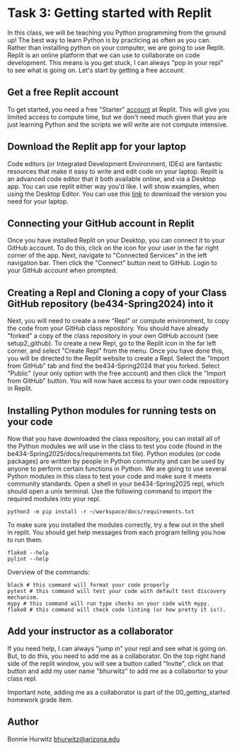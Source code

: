 # Task 3: Getting started with Replit

In this class, we will be teaching you Python programming from the ground up! The best way to learn Python is by practicing as often as you can. Rather than installing python on your computer, we are going to use Replit. Replit is an online platform that we can use to collaborate on code development. This means is you get stuck, I can always "pop in your repl" to see what is going on. Let's start by getting a free account.

## Get a free Replit account
To get started, you need a free "Starter" [account](https://replit.com/signup) at Replit. This will give you limited access to compute time, but we don't need much given that you are just learning Python and the scripts we will write are not compute intensive.

## Download the Replit app for your laptop
Code editors (or Integrated Development Environment, IDEs) are fantastic resources that make it easy to write and edit code on your laptop. Replit is an advanced code editor that it both available online, and via a Desktop app. You can use replit either way you'd like. I will show examples, when using the Desktop Editor. You can use this [link](https://replit.com/desktop) to download the version you need for your laptop.

## Connecting your GitHub account in Replit
Once you have installed Replit on your Desktop, you can connect it to your GitHub account. To do this, click on the icon for your user in the far right corner of the app. Next, navigate to "Connected Services" in the left navigation bar. Then click the "Connect" button next to GitHub. Login to your GitHub account when prompted.

## Creating a Repl and Cloning a copy of your Class GitHub repository (be434-Spring2024) into it
Next, you will need to create a new "Repl" or compute environment, to copy the code from your GitHub class repository. You should have already "forked" a copy of the class repository in your own GitHub account (see setup2_github). To create a new Repl, go to the Replit icon in the far left corner, and select "Create Repl" from the menu. Once you have done this, you will be directed to the Replit website to create a Repl. Select the "Import from GitHub" tab and find the be434-Spring2024 that you forked. Select "Public" (your only option with the free account) and then click the "Import from GitHub" button. You will now have access to your own code repository in Replit.

## Installing Python modules for running tests on your code
Now that you have downloaded the class repository, you can install all of the Python modules we will use in the class to test you code (found in the be434-Spring2025/docs/requirements.txt file). Python modules (or code packages) are written by people in Python community and can be used by anyone to perform certain functions in Python. We are going to use several Python modules in this class to test your code and make sure it meets community standards. Open a shell in your be434-Spring2025 repl, which should open a unix terminal. Use the following command to import the required modules into your repl.

```
python3 -m pip install -r ~/workspace/docs/requirements.txt
```

To make sure you installed the modules correctly, try a few out in the shell in replit. You should get help messages from each program telling you how to run them.

```
flake8 --help
pylint --help
```

Overview of the commands:

```
black # this command will format your code properly
pytest # this command will test your code with default test discovery mechanism.
mypy # this command will run type checks on your code with mypy.
flake8 # this command will check code linting (or how pretty it is!).
```

## Add your instructor as a collaborator
If you need help, I can always "jump in" your repl and see what is going on. But, to do this, you need to add me as a collaborator. On the top right hand side of the replit window, you will see a button called "Invite", click on that button and add my user name "bhurwitz" to add me as a collabortor to your class repl.

Important note, adding me as a collaborator is part of the 00_getting_started homework grade item.

## Author

Bonnie Hurwitz <bhurwitz@arizona.edu>